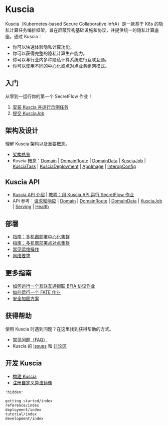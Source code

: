 # Kuscia

Kuscia（Kubernetes-based Secure Collaborative InfrA）是一款基于 K8s 的隐私计算任务编排框架，旨在屏蔽异构基础设施和协议，并提供统一的隐私计算底座。通过 Kuscia：

- 你可以快速体验隐私计算功能。
- 你可以获得完整的隐私计算生产能力。
- 你可以与行业内多种隐私计算系统进行互联互通。
- 你可以使用不同的中心化或点对点业务组网模式。

## 入门

从零到一运行你的第一个 SecretFlow 作业！

1. [安装 Kuscia 并运行示例任务][quickstart]
2. [提交 KusciaJob][run-secretflow]

[quickstart]: ./getting_started/quickstart_cn.md
[run-secretflow]: ./getting_started/run_secretflow_cn.md

## 架构及设计

理解 Kuscia 架构以及重要概念。

- [架构总览][architecture]
- Kuscia 概念：[Domain][concept-domain] | [DomainRoute][concept-domainroute] | [DomainData][concept-domaindata] | [KusciaJob][concept-kusciajob] | [KusciaTask][concept-kusciatask] | [KusciaDeployment][concept-kusciadeployment] | [AppImage][concept-appimage] | [InteropConfig][concept-interopconfig]

[architecture]: ./reference/architecture_cn.md
[concept-domain]: ./reference/concepts/domain_cn.md
[concept-domainroute]: ./reference/concepts/domainroute_cn.md
[concept-domaindata]: ./reference/concepts/domaindata_cn.md
[concept-kusciajob]: ./reference/concepts/kusciajob_cn.md
[concept-kusciatask]: ./reference/concepts/kusciatask_cn.md
[concept-kusciadeployment]: ./reference/concepts/kusciadeployment_cn.md
[concept-appimage]: ./reference/concepts/appimage_cn.md
[concept-interopconfig]: ./reference/concepts/interopconfig_cn.md

## Kuscia API

- [Kuscia API 介绍][api-overview] | [教程：用 Kuscia API 运行 SecretFlow 作业][api-tutorial]
- API 参考：[请求和响应][api-request-and-response] | [Domain][api-domain] | [DomainRoute][api-domainroute] | [DomainData][api-domaindata] | [KusciaJob][api-kusciajob] | [Serving][api-serving] | [Health][api-health]

[api-overview]: ./reference/apis/summary_cn.md
[api-tutorial]: ./tutorial/run_secretflow_with_api_cn.md
[api-request-and-response]: ./reference/apis/summary_cn.md#请求和响应约定
[api-domain]: ./reference/apis/domain_cn.md
[api-domainroute]: ./reference/apis/domainroute_cn.md
[api-domaindata]: ./reference/apis/domaindata_cn.md
[api-kusciajob]: ./reference/apis/kusciajob_cn.md
[api-serving]: ./reference/apis/serving_cn.md
[api-health]: ./reference/apis/health_cn.md

## 部署

- [指南：多机器部署中心化集群][deploy-p2p]
- [指南：多机器部署点对点集群][deploy-master-lite]
- [常见运维操作][ops-cheatsheet]
- [网络要求][deploy-networkrequirements]

[deploy-master-lite]: ./deployment/deploy_master_lite_cn.md
[deploy-p2p]: ./deployment/deploy_p2p_cn.md
[ops-cheatsheet]: ./deployment/operation_cn.md
[deploy-networkrequirements]: ./deployment/networkrequirements.md

## 更多指南

- [如何运行一个互联互通银联 BFIA 协议作业][how-to-bfia]
- [如何运行一个 FATE 作业][how-to-fate]
- [安全加固方案][how-to-security-plan]

[how-to-bfia]: ./tutorial/run_bfia_job_cn.md
[how-to-fate]: ./tutorial/run_fate_cn.md
[how-to-security-plan]: ./tutorial/security_plan_cn.md

## 获得帮助

使用 Kuscia 时遇到问题？在这里找到获得帮助的方式。

- [常见问题（FAQ）][faq]
- Kuscia 的 [Issues] 和 [讨论区]

[faq]: ./reference/faq_cn.md
[Issues]: https://github.com/secretflow/kuscia/issues
[讨论区]: https://github.com/secretflow/kuscia/discussions

## 开发 Kuscia

- [构建 Kuscia][build-kuscia]
- [注册自定义算法镜像][custom-image]

[build-kuscia]: ./development/build_kuscia_cn.md
[custom-image]: ./development/register_custom_image.md

```{toctree}
:hidden:

getting_started/index
reference/index
deployment/index
tutorial/index
development/index
```
